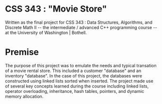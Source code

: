 # CSS 343 : "Movie Store"
Written as the final project for CSS 343 : Data Structures, Algorithms, and Discrete Math II -- the intermediate / advanced C++ programming course -- at the University of Washington | Bothell.

# Premise
The purpose of this project was to emulate the needs and typical transation of a movie rental store.  This included a customer "database" and an inventory "database".  In the case of this project, the databases were constructed using linked lists sorted when inserted. The project made use of several key concepts learned during the course including linked lists, operator overloading, inheritance, hash tables, pointers, and dynamic memory allocation.
